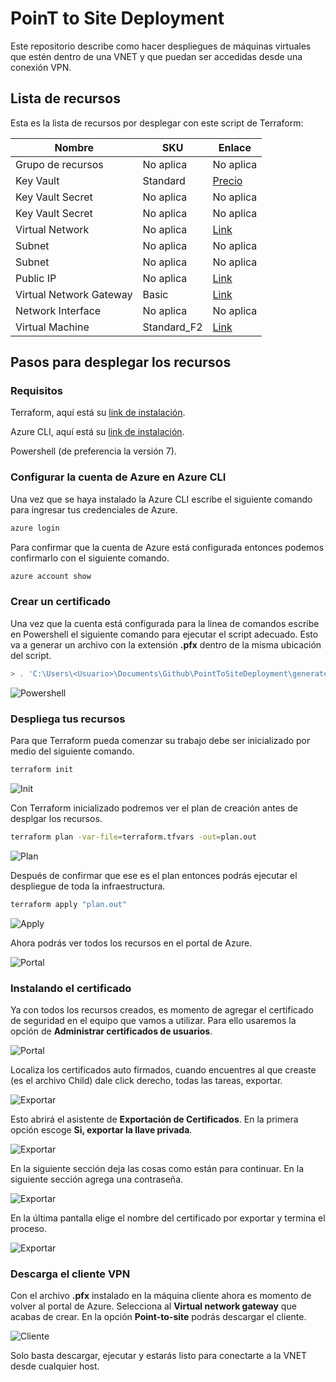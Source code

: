 #  PoinT to Site Deployment

Este repositorio describe como hacer despliegues de máquinas virtuales que estén dentro de una VNET y que puedan ser accedidas desde una conexión VPN.

## Lista de recursos

Esta es la lista de recursos por desplegar con este script de Terraform:

|Nombre|SKU|Enlace|
|------|---|------|
|Grupo de recursos|No aplica|No aplica|
|Key Vault|Standard|[Precio](https://azure.microsoft.com/en-us/pricing/details/key-vault/)|
|Key Vault Secret|No aplica|No aplica|
|Key Vault Secret|No aplica|No aplica|
|Virtual Network|No aplica|[Link](https://azure.microsoft.com/en-us/pricing/details/virtual-network/)|
|Subnet|No aplica|No aplica|
|Subnet|No aplica|No aplica|
|Public IP|No aplica|[Link](https://azure.microsoft.com/en-us/pricing/details/ip-addresses/)|
|Virtual Network Gateway|Basic|[Link](https://azure.microsoft.com/en-us/pricing/details/vpn-gateway/)|
|Network Interface|No aplica|No aplica|
|Virtual Machine|Standard_F2|[Link](https://azure.microsoft.com/en-us/pricing/details/virtual-machines/windows/)|

## Pasos para desplegar los recursos

### Requisitos

Terraform, aquí está su [link de instalación](https://developer.hashicorp.com/terraform/tutorials/aws-get-started/install-cli).

Azure CLI, aquí está su [link de instalación](https://learn.microsoft.com/en-us/cli/azure/install-azure-cli).

Powershell (de preferencia la versión 7).

### Configurar la cuenta de Azure en Azure CLI

Una vez que se haya instalado la Azure CLI escribe el siguiente comando para ingresar tus credenciales de Azure.

```bash
azure login
```

Para confirmar que la cuenta de Azure está configurada entonces podemos confirmarlo con el siguiente comando.

```bash
azure account show
```

### Crear un certificado

Una vez que la cuenta está configurada para la linea de comandos escribe en Powershell el siguiente comando para ejecutar el script adecuado. Esto va a generar un archivo con la extensión **.pfx** dentro de la misma ubicación del script.

```powershell
> . 'C:\Users\<Usuario>\Documents\Github\PointToSiteDeployment\generate-certificate.ps1'
```

![Powershell](./assets/img01.jpg)

### Despliega tus recursos

Para que Terraform pueda comenzar su trabajo debe ser inicializado por medio del siguiente comando.

```bash
terraform init
```

![Init](./assets/img02.jpg)

Con Terraform inicializado podremos ver el plan de creación antes de desplgar los recursos.

```bash
terraform plan -var-file=terraform.tfvars -out=plan.out
```

![Plan](./assets/img03.jpg)

Después de confirmar que ese es el plan entonces podrás ejecutar el despliegue de toda la infraestructura.

```bash
terraform apply "plan.out"
```

![Apply](./assets/img04.jpg)

Ahora podrás ver todos los recursos en el portal de Azure.

![Portal](./assets/img05.jpg)

### Instalando el certificado

Ya con todos los recursos creados, es momento de agregar el certificado de seguridad en el equipo que vamos a utilizar. Para ello usaremos la opción de **Administrar certificados de usuarios**.

![Portal](./assets/img06.jpg)

Localiza los certificados auto firmados, cuando encuentres al que creaste (es el archivo Child) dale click derecho, todas las tareas, exportar.

![Exportar](./assets/img07.jpg)

Esto abrirá el asistente de **Exportación de Certificados**. En la primera opción escoge **Si, exportar la llave privada**.

![Exportar](./assets/img08.jpg)

En la siguiente sección deja las cosas como están para continuar. En la siguiente sección agrega una contraseña.

![Exportar](./assets/img09.jpg)

En la última pantalla elige el nombre del certificado por exportar y termina el proceso.

![Exportar](./assets/img10.jpg)

### Descarga el cliente VPN

Con el archivo **.pfx** instalado en la máquina cliente ahora es momento de volver al portal de Azure. Selecciona al **Virtual network gateway** que acabas de crear. En la opción **Point-to-site** podrás descargar el cliente.

![Cliente](./assets/img11.jpg)

Solo basta descargar, ejecutar y estarás listo para conectarte a la VNET desde cualquier host.